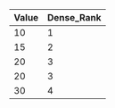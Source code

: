 | Value | Dense_Rank |
|-------|------------|
|   10  |     1      |
|   15  |     2      |
|   20  |     3      |
|   20  |     3      |
|   30  |     4      |
